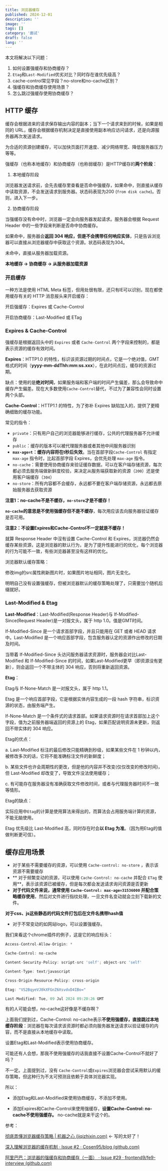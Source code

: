 ```yaml
---
title: 浏览器缓存
published: 2024-12-01
description: ''
image: ''
tags: []
category: '面试'
draft: false 
lang: ''
---
```

本文将解决以下问题：

1. 如何设置强缓存和协商缓存？
2. `Etag`和`Last-Modified`优劣对比？同时存在谁优先级高？
3. cache-control常见字段？no-store和no-cache区别？
4. 强缓存和协商缓存使用场景？
5. 怎么跳过强缓存使用协商缓存？



## HTTP 缓存


缓存会根据进来的请求保存输出内容的副本；当下一个请求来到的时候，如果是相同的 URL，缓存会根据缓存机制决定是直接使用副本响应访问请求，还是向源服务器再次发送请求。

为合适的资源创建缓存，可以加快页面打开速度、减少网络带宽、降低服务器压力等等。


强缓存（也称本地缓存）和协商缓存（也称弱缓存）是HTTP缓存的**两个阶段**：


1. 本地缓存阶段

浏览器发送请求前，会先去缓存里查看是否命中强缓存，如果命中，则直接从缓存中读取资源，不会发送请求到服务器。状态码表现为200 (`from disk cache`)。否则，进入下一步。


2. 协商缓存阶段

当强缓存没有命中时，浏览器一定会向服务器发起请求。服务器会根据 Request Header 中的一些字段来判断是否命中协商缓存。

如果命中，服务器会**返回 304 响应，但是不会携带任何响应实体**，只是告诉浏览器可以直接从浏览器缓存中获取这个资源。状态码表现为304。

未命中，直接从服务器加载资源。


**本地缓存 -> 协商缓存 -> 从服务器加载资源**

### 开启缓存

一种方法是使用 HTML Meta 标签，但用处很有限，还只有IE可以识别，现在都使用缓存有关的 HTTP 消息报头来开启缓存：

开启强缓存：Expires 或 Cache-Control

开启协商缓存：Last-Modified 或 ETag

### Expires & Cache-Control

强缓存是根据返回头中的 `Expires` 或者 `Cache-Control` 两个字段来控制的，都是表示资源的缓存有效时间。


**Expires**：HTTP1.0 的特性，标识该资源过期的时间点，它是一个绝对值，GMT格式的时间（**yyyy-mm-ddThh:mm:ss.xxx**），在此时间点后，缓存的资源过期。

缺点：使用的是**绝对时间**，如果服务端和客户端的时间产生偏差，那么会导致命中缓存产生偏差。现在大多数使用`Cache-Control`替代，不过为了兼容性会同时设置两个头部。

**Cache-Control**：HTTP1.1 的特性，为了弥补 Expires 缺陷加入的，提供了更精确细致的缓存功能。

常见的指令：

-   `private`：只有用户自己的浏览器能够进行缓存，公共的代理服务器不允许缓存
-   `public`：缓存的版本可以被代理服务器或者其他中间服务器识别
-   **`max-age=t`：缓存内容将在t秒后失效**。当在首部字段`Cache-Control` 有指定 `max-age` 指令时，比起首部字段 Expires，会优先处理 `max-age` 指令。
-   `no-cache`：需要使用协商缓存来验证缓存数据，可以在客户端存储资源，每次都必须去服务端做新鲜度校验，来决定从服务端获取新的资源（`200`）还是使用客户端缓存（`304`）
-   `no-store`：所有内容都不会缓存，永远都不要在客户端存储资源，永远都去原始服务器去获取资源



**注意1：no-cache不是不缓存，`no-store`才是不缓存！**

**`no-cache`的意思是不使用强缓存但不是不缓存**，每次用应该去向服务器验证缓存是否可用。

**注意2：不设置Expires和Cache-Control不一定就是不缓存！**

就算 Response Header 中沒有设置 Cache-Control 和 Expires，浏览器仍然会缓存某些资源，这是浏览器的默认行为，是为了提升性能进行的优化，每个浏览器的行为可能不一致，有些浏览器甚至没有这样的优化。

浏览器默认缓存策略：

修改img的src属性刷新图片时，如果图片地址相同，图片无变化。

明明自己没有设置强缓存，但被浏览器默认的缓存策略处理了，只需要加个随机后缀就好。

### Last-Modified & Etag

**Last-Modified**：Last-Modified(Response Header)与 If-Modified-Since(Request Header)是一对报文头，属于 http 1.0。值是GMT时间。

If-Modified-Since 是一个请求首部字段，并且只能用在 GET 或者 HEAD 请求中。Last-Modified 是一个响应首部字段，包含服务器认定的资源作出修改的日期及时间。

当带着 If-Modified-Since 头访问服务器请求资源时，服务器会对比Last-Modified 和 If-Modified-Since 的时间，如果Last-Modified更早（即资源没有更新），则会返回一个不带主体的 304 响应，否则将重新返回资源。

**Etag**：

Etag与 If-None-Match 是一对报文头，属于 http 1.1。

Etag 是一个响应首部字段，它是根据实体内容生成的一段 hash 字符串，标识资源的状态，由服务端产生。

If-None-Match 是一个条件式的请求首部。如果请求资源时在请求首部加上这个字段，值为之前服务器端返回的资源上的 Etag，如果匹配说明资源未更新，则返回不带实体的 304 响应。


Etag的优点：

a. Last-Modified 标注的最后修改只能精确到秒级，如果某些文件在 1 秒钟以内，被修改多次的话，它将不能准确标注文件的新鲜度；

b. 某些文件也许会周期性的更改，但是他的内容并不改变(仅仅改变的修改时间)，但 Last-Modified 却改变了，导致文件没法使用缓存；

c. 有可能存在服务器没有准确获取文件修改时间，或者与代理服务器时间不一致等情形。

Etag的缺点：

实际应用中`Etag`的计算是使用算法来得出的，而算法会占用服务端计算的资源，不能无脑使用。


Etag 优先级比 Last-Modified 高，同时存在时会**以 Etag 为准**。（因为用Etag的值做判断更可信）。


## 缓存应用场景


-   对于某些不需要缓存的资源，可以使用 `Cache-control: no-store` ，表示该资源不需要缓存
-  ** 对于频繁变动的资源，可以使用 `Cache-Control: no-cache` 并配合 `ETag` 使用**，表示该资源已被缓存，但是每次都会发送请求询问资源是否更新
-   **对于代码文件来说，通常使用 `Cache-Control: max-age=31536000` 并配合策略缓存使用**，然后对文件进行指纹处理，一旦文件名变动就会立刻下载新的文件。

**对于css、js这些静态的代码文件打包后在文件名携带hash值**



-   对于不常变动的如网站logo，可以设置强缓存。




我们来看这个chrome插件的例子，这是它的响应标头：


```js
Access-Control-Allow-Origin: *

Cache-Control: no-cache

Content-Security-Policy: script-src 'self'; object-src 'self'

Content-Type: text/javascript

Cross-Origin-Resource-Policy: cross-origin

Etag: "VS2BqyeVJ0kXFGnZ6XsvdvD4IBo="

Last-Modified: Tue, 09 Jul 2024 09:20:26 GMT
```

有的人可能会想，no-cache这好像是不缓存啊？

上面我们提到过，Cache-Control: no-cache表示**不使用强缓存，直接跳过本地缓存阶段**：浏览器在每次请求该资源时都必须向服务器发送请求以验证缓存的内容，而不是直接从本地缓存中读取。

设置Etag和Last-Modified表示使用协商缓存。

可能还有人会想，那我不使用强缓存的话我直接不设置Cache-Control不就好了吗？

不一定。上面提到过，没有 `Cache-Control`或`Expires`浏览器会尝试采用默认的缓存策略，但这种行为不太可预测且依赖于具体浏览器实现。

所以：

- 添加Etag和Last-Modified来使用协商缓存，不添加不使用。

- 添加Expires和Cache-Control来使用强缓存，**设置Cache-Control: no-cache不使用强缓存。** no-cache就是来干这个的。



参考：

[彻底弄懂浏览器缓存策略 | 机器之心 (jiqizhixin.com)](https://www.jiqizhixin.com/articles/2020-07-24-12)
<- 写的太好了！

[深入理解浏览器的缓存机制 · Issue #2 · Cosen95/blog (github.com)](https://github.com/Cosen95/blog/issues/2)

[阿里巴巴：浏览器的强缓存和协商缓存（一面） · Issue #29 · frontend9/fe9-interview (github.com)](https://github.com/frontend9/fe9-interview/issues/29)
